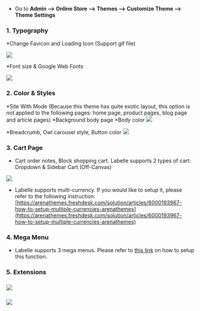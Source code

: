 * Go to **Admin --&gt; Online Store --&gt; Themes --&gt; Customize Theme --&gt; Theme Settings**

### 1. Typography
*Change Favicon and Loading Icon (Support gif file)


![](/assets/typography-1.png)

*Font size & Google Web Fonts

![](/assets/typography-2.png)

### 2. Color & Styles
*Site With Mode (Because this theme has quite exotic layout, this option is not applied to the following pages: home page, product pages, blog page and article pages)
*Background body page
*Body color
![](/assets/color-style-1.png)

*Breadcrumb, Owl carousel style, Button color
![](/assets/color-style-2.png)


### 3. Cart Page

* Cart order notes, Block shopping cart. Labelle supports 2 types of cart: Dropdown & Sidebar Cart \(Off-Canvas\)

![](/assets/cart.jpg)

* Labelle supports multi-currency. If you would like to setup it, please refer to the following instruction: [https://arenathemes.freshdesk.com/solution/articles/6000193967-how-to-setup-multiple-currencies-arenathemes](https://arenathemes.freshdesk.com/solution/articles/6000193967-how-to-setup-multiple-currencies-arenathemes)

### 4. Mega Menu

* Labelle supports 3 mega menus. Please refer to [this link](https://arenathemes.freshdesk.com/solution/articles/6000178155-how-to-setup-mega-menu-arenathemes) on how to setup this function.



### 5. Extensions

### ![](/assets/extension-1.jpg)
### ![](/assets/extension-1-b.jpg)   



